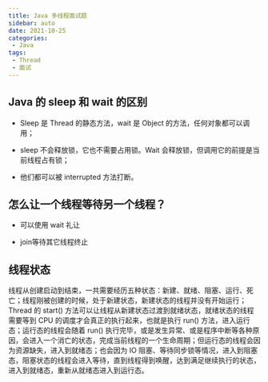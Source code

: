 ```yaml
---
title: Java 多线程面试题
sidebar: auto
date: 2021-10-25
categories:
 - Java
tags:
 - Thread
 - 面试
---
```


## Java 的 sleep 和 wait 的区别

- Sleep 是 Thread 的静态方法，wait 是 Object 的方法，任何对象都可以调用；

- sleep 不会释放锁，它也不需要占用锁。Wait 会释放锁，但调用它的前提是当前线程占有锁；

- 他们都可以被 interrupted 方法打断。

## 怎么让一个线程等待另一个线程？

- 可以使用 wait 礼让

- join等待其它线程终止

## 线程状态

线程从创建启动到结束，一共需要经历五种状态：新建、就绪、阻塞、运行、死亡；线程刚被创建的时候，处于新建状态，新建状态的线程并没有开始运行；Thread 的 start() 方法可以让线程从新建状态过渡到就绪状态，就绪状态的线程需要等到 CPU 的调度才会真正的执行起来，也就是执行 run() 方法，进入运行态；运行态的线程会随着 run() 执行完毕，或是发生异常、或是程序中断等各种原因，会进入一个消亡的状态，完成当前线程的一个生命周期；但运行态的线程会因为资源缺失，进入到就绪态；也会因为 IO 阻塞、等待同步锁等情况，进入到阻塞态，阻塞状态的线程会进入等待，直到线程得到唤醒，达到满足继续执行的状态，进入到就绪态，重新从就绪态进入到运行态。
